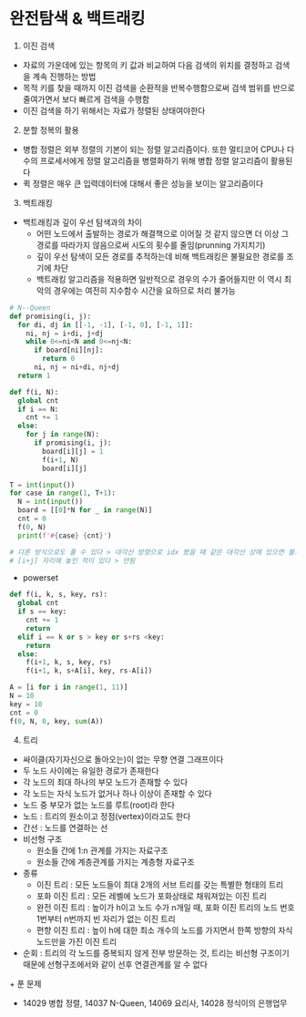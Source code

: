 # 완전탐색 & 백트래킹
1. 이진 검색
- 자료의 가운데에 있는 항목의 키 값과 비교하여 다음 검색의 위치를 결정하고 검색을 계속 진행하는 방법
- 목적 키를 찾을 때까지 이진 검색을 순환적을 반복수행함으로써 검색 범위를 반으로 줄여가면서 보다 빠르게 검색을 수행함
- 이진 검색을 하기 위해서는 자료가 정렬된 상태여야한다

2. 분할 정복의 활용
- 병합 정렬은 외부 정렬의 기본이 되는 정렬 알고리즘이다. 또한 멀티코어 CPU나 다수의 프로세서에게 정렬 알고리즘을 병렬화하기 위해 병합 정렬 알고리즘이 활용된다
- 퀵 정렬은 매우 큰 입력데이터에 대해서 좋은 성능을 보이는 알고리즘이다

3. 백트래킹
- 백트래킹과 깊이 우선 탐색과의 차이
  - 어떤 노드에서 출발하는 경로가 해결책으로 이어질 것 같지 않으면 더 이상 그 경로를 따라가지 않음으로써 시도의 횟수를 줄임(prunning 가지치기)
  - 깊이 우선 탐색이 모든 경로를 추적하는데 비해 백트래킹은 불필요한 경로를 조기에 차단
  - 백트래킹 알고리즘을 적용하면 일반적으로 경우의 수가 줄어들지만 이 역시 최악의 경우에는 여전히 지수함수 시간을 요하므로 처리 불가능
```python
# N--Queen
def promising(i, j):
  for di, dj in [[-1, -1], [-1, 0], [-1, 1]]:
    ni, nj = i+di, j+dj
    while 0<=ni<N and 0<=nj<N:
      if board[ni][nj]:
        return 0
      ni, nj = ni+di, nj+dj
  return 1 

def f(i, N):
  global cnt
  if i == N:
    cnt += 1
  else:
    for j in range(N):
      if promising(i, j):
        board[i][j] = 1
        f(i+1, N)
        board[i][j]

T = int(input())
for case in range(1, T+1):
  N = int(input())
  board = [[0]*N for _ in range(N)]
  cnt = 0
  f(0, N)
  print(f'#{case} {cnt}')

# 다른 방식으로도 풀 수 있다 > 대각선 방향으로 idx 봤을 때 같은 대각선 상에 있으면 불가능
# [i+j] 자리에 놓인 적이 있다 > 안됨
```
- powerset
```python
def f(i, k, s, key, rs):
  global cnt
  if s == key:
    cnt += 1
    return
  elif i == k or s > key or s+rs <key:
    return 
  else:
    f(i+1, k, s, key, rs)
    f(i+1, k, s+A[i], key, rs-A[i])

A = [i for i in range(1, 11)]
N = 10
key = 10
cnt = 0
f(0, N, 0, key, sum(A))
```

4. 트리
- 싸이클(자기자신으로 돌아오는)이 없는 무향 연결 그래프이다
- 두 노드 사이에는 유일한 경로가 존재한다
- 각 노드의 최대 하나의 부모 노드가 존재할 수 있다
- 각 노드는 자식 노드가 없거나 하나 이상이 존재할 수 있다
- 노드 중 부모가 없는 노드를 루트(root)라 한다
- 노드 : 트리의 원소이고 정점(vertex)이라고도 한다
- 간선 : 노드를 연결하는 선
- 비선형 구조
  - 원소들 간에 1:n 관계를 가지는 자료구조
  - 원소들 간에 계층관계를 가지는 계층형 자료구조
- 종류
  - 이진 트리 : 모든 노드들이 최대 2개의 서브 트리를 갖는 특별한 형태의 트리
  - 포화 이진 트리 : 모든 레벨에 노드가 포화상태로 채워져있는 이진 트리 
  - 완전 이진 트리 : 높이가 h이고 노드 수가 n개일 때, 포화 이진 트리의 노드 번호 1번부터 n번까지 빈 자리가 없는 이진 트리
  - 편향 이진 트리 : 높이 h에 대한 최소 개수의 노드를 가지면서 한쪽 방향의 자식 노드만을 가진 이진 트리
- 순회 : 트리의 각 노드를 중복되지 않게 전부 방문하는 것, 트리는 비선형 구조이기 때문에 선형구조에서와 같이 선후 연결관계를 알 수 없다

\+ 푼 문제
- 14029 병합 정렬, 14037 N-Queen, 14069 요리사, 14028 정식이의 은행업무